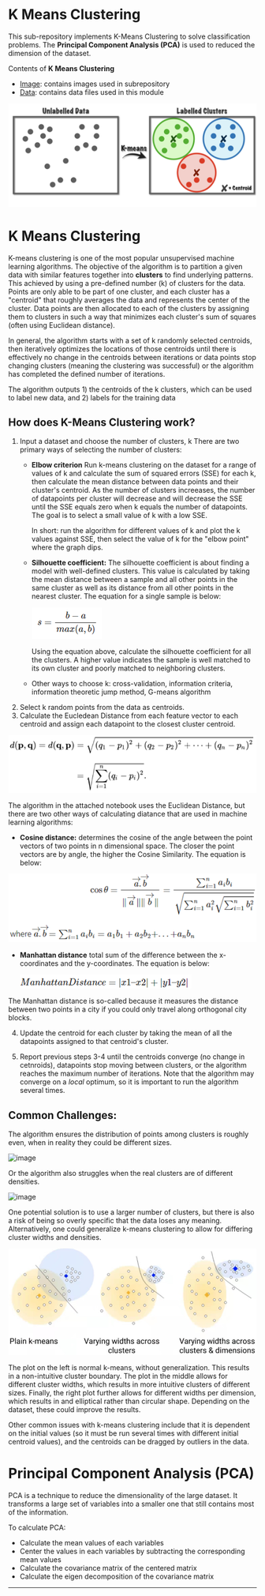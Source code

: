 # K Means Clustering

This sub-repository implements K-Means Clustering to solve classification problems. The **Principal Component Analysis (PCA)** is used to reduced the dimension of the dataset.

Contents of **K Means Clustering**

* [Image](https://github.com/ppunia74/INDE-577_Fall2022/tree/main/UnsupervisedLearning/K%20Means%20Clustering/Image): contains images used in subrepository
* [Data](https://github.com/ppunia74/INDE-577_Fall2022/tree/main/UnsupervisedLearning/K%20Means%20Clustering/Data): contains data files used in this module

![image](https://github.com/ppunia74/INDE-577_Fall2022/blob/main/UnsupervisedLearning/K%20Means%20Clustering/Image/k%20means.png)

# K Means Clustering
K-means clustering is one of the most popular unsupervised machine learning algorithms. The objective of the algorithm is to partition a given data with similar features together into **clusters** to find underlying patterns. This achieved by using a pre-defined number (k) of clusters for the data. Points are only able to be part of one cluster, and each cluster has a "centroid" that roughly averages the data and represents the center of the cluster. Data points are then allocated to each of the clusters by assigning them to clusters in such a way that minimizes each cluster's sum of squares (often using Euclidean distance).

In general, the algorithm starts with a set of k randomly selected centroids, then iteratively optimizes the locations of those centroids until there is effectively no change in the centroids between iterations or data points stop changing clusters (meaning the clustering was successful) or the algorithm has completed the defined number of iterations.

The algorithm outputs 1) the centroids of the k clusters, which can be used to label new data, and 2) labels for the training data
 
## How does K-Means Clustering work?
1. Input a dataset and choose the number of clusters, k
  There are two primary ways of selecting the number of clusters:
    - **Elbow criterion**
      Run k-means clustering on the dataset for a range of values of k and calculate the sum of squared errors (SSE) for each k, then calculate the mean distance between data points and their cluster's centroid. As the number of clusters increeases, the number of datapoints per cluster will decrease and will decrease the SSE until the SSE equals zero when k equals the number of datapoints. The goal is to select a small value of k with a low SSE.
    
      In short: run the algorithm for different values of k and plot the k values against SSE, then select the value of k for the "elbow point" where the graph dips.
    - **Silhouette coefficient:**
      The silhouette coefficient is about finding a model with well-defined clusters. This value is calculated by taking the mean distance between a sample and all other points in the same cluster as well as its distance from all other points in the nearest cluster. The equation for a single sample is below:
    
      ![image](https://github.com/ppunia74/INDE-577_Fall2022/blob/main/UnsupervisedLearning/K%20Means%20Clustering/Image/146045653-2898b2fa-6f54-4a50-a617-f8efb3f07ef5.png)

        Using the equation above, calculate the silhouette coefficient for all the clusters. A higher value indicates the sample is well matched to its own cluster and poorly matched to neighboring clusters. 
    - Other ways to choose k: cross-validation, information criteria, information theoretic jump method, G-means algorithm
3. Select k random points from the data as centroids. 
4. Calculate the Eucledean Distance from each feature vector to each centroid and assign each datapoint to the closest cluster centroid.

![image](https://github.com/ppunia74/INDE-577_Fall2022/blob/main/UnsupervisedLearning/K%20Means%20Clustering/Image/132998845-37a6f436-47b4-4337-a030-72bd9212d59f.png)

   The algorithm in the attached notebook uses the Euclidean Distance, but there are two other ways of calculating diatance that are used in machine learning algorithms: 
     
   - **Cosine distance:** determines the cosine of the angle between the point vectors of two points in n dimensional space. The closer the point vectors are by angle, the higher the Cosine Similarity. The equation is below:
    
   ![image](https://github.com/ppunia74/INDE-577_Fall2022/blob/main/UnsupervisedLearning/K%20Means%20Clustering/Image/146046597-0f8d9449-30d1-4bc7-9560-1b271cff737b.png)

   - **Manhattan distance** total sum of the difference between the x-coordinates and the y-coordinates. The equation is below: 
    
      ![image](https://github.com/ppunia74/INDE-577_Fall2022/blob/main/UnsupervisedLearning/K%20Means%20Clustering/Image/146046963-1f7a89a4-2a11-4466-b756-5bb1960d4c44.png)

   The Manhattan distance is so-called because it measures the distance between two points in a city if you could only travel along orthogonal city blocks.
   
4. Update the centroid for each cluster by taking the mean of all the datapoints assigned to that centroid's cluster.

5. Report previous steps 3-4 until the centroids converge (no change in cetnroids), datapoints stop moving between clusters, or the algorithm reaches the maximum number of iterations. Note that the algorithm may converge on a _local_ optimum, so it is important to run the algorithm several times. 

## Common Challenges:
The algorithm ensures the distribution of points among clusters is roughly even, when in reality they could be different sizes. 

![image](https://cdn.analyticsvidhya.com/wp-content/uploads/2019/08/Screenshot-from-2019-08-09-13-15-26.png)

Or the algorithm also struggles when the real clusters are of different densities.

![image](https://cdn.analyticsvidhya.com/wp-content/uploads/2019/08/Screenshot-from-2019-08-09-13-19-05.png)

One potential solution is to use a larger number of clusters, but there is also a risk of being so overly specific that the data loses any meaning. Alternatively, one could generalize k-means clustering to allow for differing cluster widths and densities.

![image](https://github.com/ppunia74/INDE-577_Fall2022/blob/main/UnsupervisedLearning/K%20Means%20Clustering/Image/146047921-d690478c-1ca2-4a7b-bf81-1a4d9b73806e.png)

The plot on the left is normal k-means, without generalization. This results in a non-intuitive cluster boundary. The plot in the middle allows for different cluster widths, which results in more intuitive clusters of different sizes. Finally, the right plot further allows for different widths per dimension, which results in and elliptical rather than circular shape. Depending on the dataset, these could improve the results.

Other common issues with k-means clustering include that it is dependent on the initial values (so it must be run several times with different initial centroid values), and the centroids can be dragged by outliers in the data.

# Principal Component Analysis (PCA)

PCA is a technique to reduce the dimensionality of the large dataset. It transforms a large set of variables into a smaller one that still contains most of the information. 

To calculate PCA:

* Calculate the mean values of each variables
* Center the values in each variables by subtracting the corresponding mean values
* Calculate the covariance matrix of the centered matrix
* Calculate the eigen decomposition of the covariance matrix

---